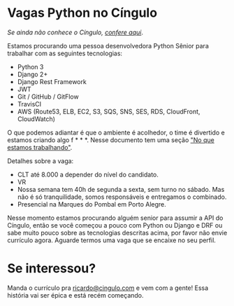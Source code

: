 # Vagas Python no Cíngulo

*Se ainda não conhece o Cíngulo, [confere aqui](README.md)*.

Estamos procurando uma pessoa desenvolvedora Python Sênior para trabalhar com as seguintes tecnologias:

- Python 3
- Django 2+
- Django Rest Framework
- JWT
- Git / GitHub / GitFlow
- TravisCI
- AWS (Route53, ELB, EC2, S3, SQS, SNS, SES, RDS, CloudFront, CloudWatch)

O que podemos adiantar é que o ambiente é acolhedor, o time é divertido e estamos criando algo f * * *. Nesse documento tem uma seção ["No que estamos trabalhando"](README.md).

Detalhes sobre a vaga:

- CLT até 8.000 a depender do nível do candidato.
- VR
- Nossa semana tem 40h de segunda a sexta, sem turno no sábado. Mas não é só tranquilidade, somos responsáveis e entregamos o combinado.
- Presencial na Marques do Pombal em Porto Alegre.

Nesse momento estamos procurando alguém senior para assumir a API do Cíngulo, então se você começou a pouco com Python ou Django e DRF ou sabe muito pouco sobre as tecnologias descritas acima, por favor não envie currículo agora. Aguarde termos uma vaga que se encaixe no seu perfil.

# Se interessou?

Manda o currículo pra ricardo@cingulo.com e vem com a gente! Essa história vai ser épica e está recém começando.
